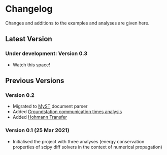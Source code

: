 # Changelog

Changes and additions to the examples and analyses are given here.

## Latest Version

### Under development: Version 0.3

- Watch this space!

## Previous Versions

### Version 0.2

- Migrated to [MyST](https://myst-parser.readthedocs.io/en/latest/) document parser
- Added [Groundstation communication times analysis](how_to_guides/basics/gs_access.ipynb)
- Added [Hohmann Transfer](how_to_guides/maneuver/hohmann_1.ipynb)

### Version 0.1 (25 Mar 2021)

- Initialised the project with three analyses (energy conservation properties of scipy diff solvers in the context of
  numerical propagation)



